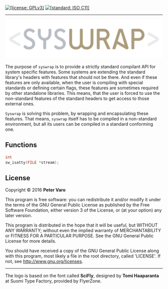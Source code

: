 [![[license: GPLv3]][1]][2]
[![[standard: ISO C11]][3]][4]

- - -

![<syswrap>][5]

The purpose of `syswrap` is to provide a strictly standard compilant API for
system specific features. Some systems are extending the standard library's
headers with features that should not be there. And even if these features are
only available, when the user is compiling with special standards or defining
certain flags, these features are sometimes required by other standalone
libraries. This means, that the user is forced to use the non-standard features
of the standard headers to get access to those external ones.

`Syswrap` is solving this problem, by wrapping and encapsulating these features.
That means, `syswrap` itself has to be compiled in a non-standard environment,
but all its users can be compiled in a standard conforming one.



Functions
---------

```C
int
sw_isatty(FILE *stream);
```

License
-------

Copyright &copy; 2016 **Peter Varo**

This program is free software: you can redistribute it and/or modify it under
the terms of the GNU General Public License as published by the Free Software
Foundation, either version 3 of the License, or (at your option) any later
version.

This program is distributed in the hope that it will be useful, but WITHOUT ANY
WARRANTY; without even the implied warranty of MERCHANTABILITY or FITNESS FOR A
PARTICULAR PURPOSE. See the GNU General Public License for more details.

You should have received a copy of the GNU General Public License along with
this program, most likely a file in the root directory, called 'LICENSE'.
If not, see <http://www.gnu.org/licenses>.

- - -

The logo is based on the font called **SciFly**, designed by **Tomi Haaparanta**
at Suomi Type Factory, provided by FlyerZone.

<!-- -->

[1]: https://img.shields.io/badge/license-GNU_General_Public_License_v3.0-blue.svg
[2]: http://www.gnu.org/licenses/gpl.html
[3]: https://img.shields.io/badge/standard-ISO_C11-lightgrey.svg
[4]: http://www.open-std.org/jtc1/sc22/WG14/www/docs/n1570.pdf
[5]: img/logo.png?raw=true "<syswrap>"
